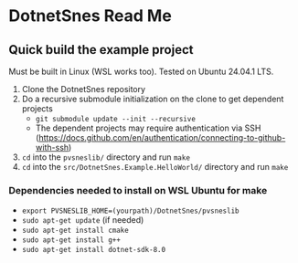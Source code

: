# DotnetSnes Read Me

## Quick build the example project

Must be built in Linux (WSL works too). Tested on Ubuntu 24.04.1 LTS.

1. Clone the DotnetSnes repository
1. Do a recursive submodule initialization on the clone to get dependent projects
    * `git submodule update --init --recursive`
    * The dependent projects may require authentication via SSH (https://docs.github.com/en/authentication/connecting-to-github-with-ssh)
1. `cd` into the `pvsneslib/` directory and run `make`
1. `cd` into the `src/DotnetSnes.Example.HelloWorld/` directory and run `make`


### Dependencies needed to install on WSL Ubuntu for make

* `export PVSNESLIB_HOME=(yourpath)/DotnetSnes/pvsneslib`
* `sudo apt-get update` (if needed)
* `sudo apt-get install cmake`
* `sudo apt-get install g++`
* `sudo apt-get install dotnet-sdk-8.0`